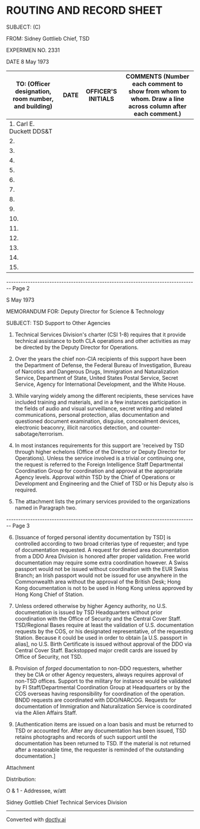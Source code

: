 # ROUTING AND RECORD SHEET

SUBJECT: (C)

FROM:
Sidney Gottlieb
Chief, TSD

EXPERIMEN NO.
2331

DATE
8 May 1973

| TO: (Officer designation, room number, and building) | DATE | OFFICER'S INITIALS | COMMENTS (Number each comment to show from whom to whom. Draw a line across column after each comment.) |
| ---------------------------------------------------- | ---- | ------------------ | ------------------------------------------------------------------------------------------------------- |
| 1. Carl E. Duckett DDS&T                             |      |                    |                                                                                                         |
| 2.                                                   |      |                    |                                                                                                         |
| 3.                                                   |      |                    |                                                                                                         |
| 4.                                                   |      |                    |                                                                                                         |
| 5.                                                   |      |                    |                                                                                                         |
| 6.                                                   |      |                    |                                                                                                         |
| 7.                                                   |      |                    |                                                                                                         |
| 8.                                                   |      |                    |                                                                                                         |
| 9.                                                   |      |                    |                                                                                                         |
| 10.                                                  |      |                    |                                                                                                         |
| 11.                                                  |      |                    |                                                                                                         |
| 12.                                                  |      |                    |                                                                                                         |
| 13.                                                  |      |                    |                                                                                                         |
| 14.                                                  |      |                    |                                                                                                         |
| 15.                                                  |      |                    |                                                                                                         |


-------------------------------------------------------------------------------- Page 2

S May 1973

MEMORANDUM FOR: Deputy Director for Science & Technology

SUBJECT: TSD Support to Other Agencies

1. Technical Services Division's charter (CSI 1-8) requires that it provide technical assistance to both CLA operations and other activities as may be directed by the Deputy Director for Operations.

2. Over the years the chief non-CIA recipients of this support have been the Department of Defense, the Federal Bureau of Investigation, Bureau of Narcotics and Dangerous Drugs, Immigration and Naturalization Service, Department of State, United States Postal Service, Secret Service, Agency for International Development, and the White House.

3. While varying widely among the different recipients, these services have included training and materials, and in a few instances participation in the fields of audio and visual surveillance, secret writing and related communications, personal protection, alias documentation and questioned document examination, disguise, concealment devices, electronic beaconry, illicit narcotics detection, and counter-sabotage/terrorism.

4. In most instances requirements for this support are 'received by TSD through higher echelons (Office of the Director or Deputy Director for Operations). Unless the service involved is a trivial or continuing one, the request is referred to the Foreign Intelligence Staff Departmental Coordination Group for coordination and approval at the appropriate Agency levels. Approval within TSD by the Chief of Operations or Development and Engineering and the Chief of TSD or his Deputy also is required.

5. The attachment lists the primary services provided to the organizations named in Paragraph two.


-------------------------------------------------------------------------------- Page 3

6. [Issuance of forged personal identity documentation by TSD] is controlled according to two broad criterias type of requester; and type of documentation requested. A request for denied area documentation from a DDO Area Division is honored after proper validation. Free world documentation may require some extra coordination however. A Swiss passport would not be issued without coordination with the EUR Swiss Branch; an Irish passport would not be issued for use anywhere in the Commonwealth area without the approval of the British Desk; Hong Kong documentation is not to be used in Hong Kong unless approved by Hong Kong Chief of Station.

7. Unless ordered otherwise by higher Agency authority, no U.S. documentation is issued by TSD Headquarters without prior coordination with the Office of Security and the Central Cover Staff. TSD/Regional Bases require at least the validation of U.S. documentation requests by the COS, or his designated representative, of the requesting Station. Because it could be used in order to obtain [a U.S. passport in alias], no U.S. Birth Certificate is issued without approval of the DDO via Central Cover Staff. Backstopped major credit cards are issued by Office of Security, not TSD.

8. Provision of *forged* documentation to non-DDO requesters, whether they be CIA or other Agency requesters, always requires approval of non-TSD offices. Support to the military for instance would be validated by FI Staff/Departmental Coordination Group at Headquarters or by the COS overseas having responsibility for coordination of the operation. BNDD requests are coordinated with DDO/NARCOG. Requests for documentation of Immigration and Naturalization Service is coordinated via the Alien Affairs Staff.

9. [Authentication items are issued on a loan basis and must be returned to TSD or accounted for. After any documentation has been issued, TSD retains photographs and records of such support until the documentation has been returned to TSD. If the material is not returned after a reasonable time, the requester is reminded of the outstanding documentation.]

Attachment

Distribution:

O & 1 - Addressee, w/att

Sidney Gottlieb
Chief
Technical Services Division


---
Converted with [doctly.ai](https://doctly.ai)